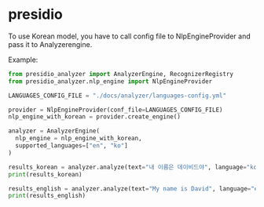 # presidio

To use Korean model, you have to call config file to NlpEngineProvider and pass it to Analyzerengine.

Example:
```python
from presidio_analyzer import AnalyzerEngine, RecognizerRegistry
from presidio_analyzer.nlp_engine import NlpEngineProvider

LANGUAGES_CONFIG_FILE = "./docs/analyzer/languages-config.yml"

provider = NlpEngineProvider(conf_file=LANGUAGES_CONFIG_FILE)
nlp_engine_with_korean = provider.create_engine()

analyzer = AnalyzerEngine(
  nlp_engine = nlp_engine_with_korean,
  supported_languages=["en", "ko"]
)

results_korean = analyzer.analyze(text="내 이름은 데이비드야", language="ko")
print(results_korean)

results_english = analyzer.analyze(text="My name is David", language="en")
print(results_english)
```
